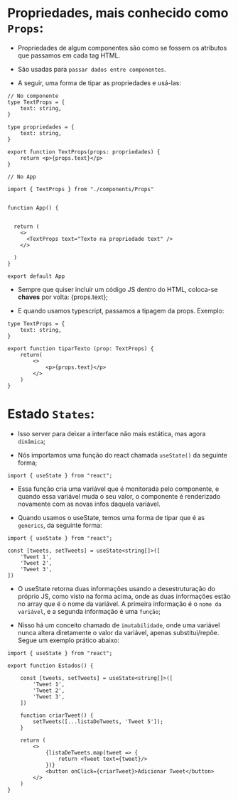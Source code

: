 # Propriedades, mais conhecido como `Props`:

- Propriedades de algum componentes são como se fossem os atributos que passamos em cada tag HTML.

- São usadas para `passar dados entre componentes`.

- A seguir, uma forma de tipar as propriedades e usá-las:

~~~JS react
// No componente
type TextProps = {
    text: string,
}

type propriedades = {
    text: string,
}

export function TextProps(props: propriedades) {
    return <p>{props.text}</p>
}

// No App

import { TextProps } from "./components/Props"


function App() {
  

  return (
    <>
      <TextProps text="Texto na propriedade text" />
    </>

  )
}

export default App
~~~

- Sempre que quiser incluir um código JS dentro do HTML, coloca-se **chaves** por volta: {props.text};

- E quando usamos typescript, passamos a tipagem da props. Exemplo:

~~~JS react
type TextProps = {
    text: string,
}

export function tiparTexto (prop: TextProps) {
    return(
        <>
            <p>{props.text}</p>
        </>
    )
}
~~~

# Estado `States`:

- Isso server para deixar a interface não mais estática, mas agora `dinâmica`;

- Nós importamos uma função do react chamada `useState()` da seguinte forma;

~~~JS exemplo
import { useState } from "react";
~~~

- Essa função cria uma variável que é monitorada pelo componente, e quando essa variável muda o seu valor, o componente é renderizado novamente com as novas infos daquela variável.

- Quando usamos o useState, temos uma forma de tipar que é as `generics`, da seguinte forma:

~~~JS exemplo
import { useState } from "react";

const [tweets, setTweets] = useState<string[]>([
    'Tweet 1',
    'Tweet 2',
    'Tweet 3',
])
~~~

- O useState retorna duas informações usando a desestruturação do próprio JS, como visto na forma acima, onde as duas informações estão no array que é o nome da variável. A primeira informação é o `nome da variável`, e a segunda informação é uma `função`;

- Nisso há um conceito chamado de `imutabilidade`, onde uma variável nunca altera diretamente o valor da variável, apenas substitui/repõe. Segue um exemplo prático abaixo:

~~~JS exemplo
import { useState } from "react";

export function Estados() {

    const [tweets, setTweets] = useState<string[]>([
        'Tweet 1',
        'Tweet 2',
        'Tweet 3',
    ])

    function criarTweet() {
        setTweets([...listaDeTweets, 'Tweet 5']);
    }
    
    return (
        <>
            {listaDeTweets.map(tweet => {
                return <Tweet text={tweet}/>
            })}
            <button onClick={criarTweet}>Adicionar Tweet</button>
        </>
    )
}
~~~